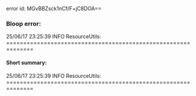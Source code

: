 error id: MGvBBZsck1nCf/F+jC8DOA==
### Bloop error:

25/06/17 23:25:39 INFO ResourceUtils: ==============================================================
#### Short summary: 

25/06/17 23:25:39 INFO ResourceUtils: ==============================================================